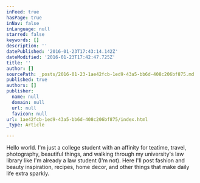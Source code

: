 ```yaml
---
inFeed: true
hasPage: true
inNav: false
inLanguage: null
starred: false
keywords: []
description: ''
datePublished: '2016-01-23T17:43:14.142Z'
dateModified: '2016-01-23T17:42:47.725Z'
title: ''
author: []
sourcePath: _posts/2016-01-23-1ae42fcb-1ed9-43a5-bb6d-408c206bf875.md
published: true
authors: []
publisher:
  name: null
  domain: null
  url: null
  favicon: null
url: 1ae42fcb-1ed9-43a5-bb6d-408c206bf875/index.html
_type: Article

---
```

Hello world. I'm just a college student with an affinity for teatime, travel, photography, beautiful things, and walking through my university's law library like I'm already a law student (I'm not). Here I'll post fashion and beauty inspiration, recipes, home decor, and other things that make daily life extra sparkly.